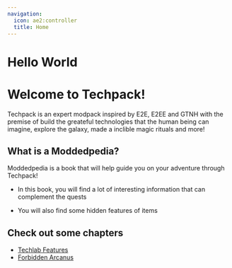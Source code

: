 ```yaml
---
navigation:
  icon: ae2:controller
  title: Home
---
```


# Hello World

# Welcome to Techpack!
Techpack is an expert modpack inspired by E2E, E2EE and GTNH with the premise of build the greateful technologies that the human being can imagine, explore the galaxy, made a inclible magic rituals and more!

## What is a Moddedpedia?
Moddedpedia is a book that will help guide you on your adventure through Techpack!

* In this book, you will find a lot of interesting information that can complement the quests

* You will also find some hidden features of items

## Check out some chapters
* [Techlab Features](techlab.md)
* [Forbidden Arcanus](forbidden_arcanus.md)